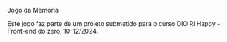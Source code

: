 Jogo da Memória

Este jogo faz parte de um projeto submetido para o curso DIO Ri Happy - Front-end do zero, 10-12/2024. 
